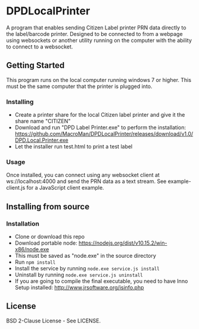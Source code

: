 
# DPDLocalPrinter

A program that enables sending Citizen Label printer PRN data directly to the label/barcode printer.
Designed to be connected to from a webpage using websockets or another utility running on the computer with the ability to connect to a websocket.

## Getting Started

This program runs on the local computer running windows 7 or higher.
This must be the same computer that the printer is plugged into.

### Installing

 - Create a printer share for the local Citizen label printer and give it the share name "CITIZEN"
 - Download and run "DPD Label Printer.exe" to perform the installation: https://github.com/MacroMan/DPDLocalPrinter/releases/download/v1.0/DPD.Local.Printer.exe
 - Let the installer run test.html to print a test label

### Usage
Once installed, you can connect using any websocket client at ws://localhost:4000 and send the PRN data as a text stream.
See example-client.js for a JavaScript client example.

## Installing from source

### Installation
 - Clone or download this repo
 - Download portable node: https://nodejs.org/dist/v10.15.2/win-x86/node.exe
 - This must be saved as "node.exe" in the source directory
 - Run `npm install`
 - Install the service by running `node.exe service.js install`
 - Uninstall by running `node.exe service.js uninstall`
 - If you are going to compile the final executable, you need to have Inno Setup installed: http://www.jrsoftware.org/isinfo.php

## License

BSD 2-Clause License - See LICENSE.
